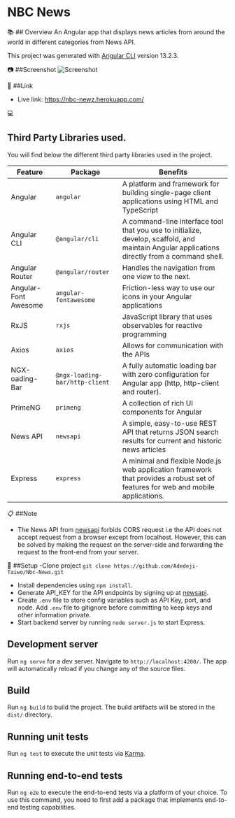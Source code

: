 # NBC News

:books: ## Overview
An Angular app that displays news articles from around the world in different categories from News API.


This project was generated with [Angular CLI](https://github.com/angular/angular-cli) version 13.2.3.

 📷
 ##Screenshot
![Screenshot]()
  
🔗
##Link
- Live link: https://nbc-newz.herokuapp.com/

💻 
## Third Party Libraries used.

You will find below the different third party libraries used in the project.

| Feature  | Package | Benefits |
| ------------- | ------------- | ------------- |
| Angular  |  `angular` | A platform and framework for building single-page client applications using HTML and TypeScript |
| Angular CLI | `@angular/cli`  | A command-line interface tool that you use to initialize, develop, scaffold, and maintain Angular applications directly from a command shell. |
| Angular Router | `@angular/router`  | Handles the navigation from one view to the next. |
| Angular-Font Awesome | `angular-fontawesome`  | Friction-less way to use our icons in your Angular applications |
| RxJS | `rxjs`  | JavaScript library that uses observables for reactive programming |
| Axios | `axios`  |  Allows for communication with the APIs |
| NGX-oading-Bar | `@ngx-loading-bar/http-client`  | A fully automatic loading bar with zero configuration for Angular app (http, http-client and router).|
| PrimeNG | `primeng`  | A collection of rich UI components for Angular|
| News API | `newsapi`  | A simple, easy-to-use REST API that returns JSON search results for current and historic news articles |
| Express | `express`  | A minimal and flexible Node.js web application framework that provides a robust set of features for web and mobile applications. |

📋
##Note
- The News API from [newsapi](https://newsapi.org/) forbids CORS request i.e the API does not accept request from a browser except from localhost. However, this can be solved by making the request on the server-side and forwarding the request to the front-end from your server.



💾
##Setup
-Clone project `git clone https://github.com/Adedeji-Taiwo/Nbc-News.git`
- Install dependencies using `npm install`.
- Generate API_KEY for the API endpoints by signing up at [newsapi](https://newsapi.org/).
- Create `.env` file to store config variables such as API Key, port, and node. Add `.env` file to gitignore before committing to keep keys and other information private.
- Start backend server by running `node server.js` to start Express.


## Development server

Run `ng serve` for a dev server. Navigate to `http://localhost:4200/`. The app will automatically reload if you change any of the source files.


## Build

Run `ng build` to build the project. The build artifacts will be stored in the `dist/` directory.

## Running unit tests

Run `ng test` to execute the unit tests via [Karma](https://karma-runner.github.io).

## Running end-to-end tests

Run `ng e2e` to execute the end-to-end tests via a platform of your choice. To use this command, you need to first add a package that implements end-to-end testing capabilities.


